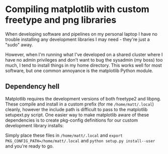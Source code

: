 # Compiling matplotlib with custom freetype and png libraries

When developing software and pipelines on my personal laptop I have no trouble
installing any development libraries I may need - they're just a "sudo" away.

However, when I'm running what I've developed on a shared cluster where I have
no admin privileges and don't want to bug the sysadmin (my boss) too much, I
tend to install things in my home directory. This works well for most software,
but one common annoyance is the matplotlib Python module.

## Dependency hell

Matplotlib requires the development versions of both freetype2 and libpng. These
compile and install in a custom prefix (for me `/home/matt/.local`) cleanly,
however the include path is difficult to pass to the matplotlib
setupext.py script. One easier way to make matplotlib aware of these dependencies
is to create pkg-config definitions for our custom development library installs:

<script src="https://gist.github.com/mdshw5/9812062.js"></script>

Simply place these files in `/home/matt/.local` and
`export PKG_CONFIG_PATH=/home/matt/.local` and `python setup.py install--user`
and you're ready to go.
